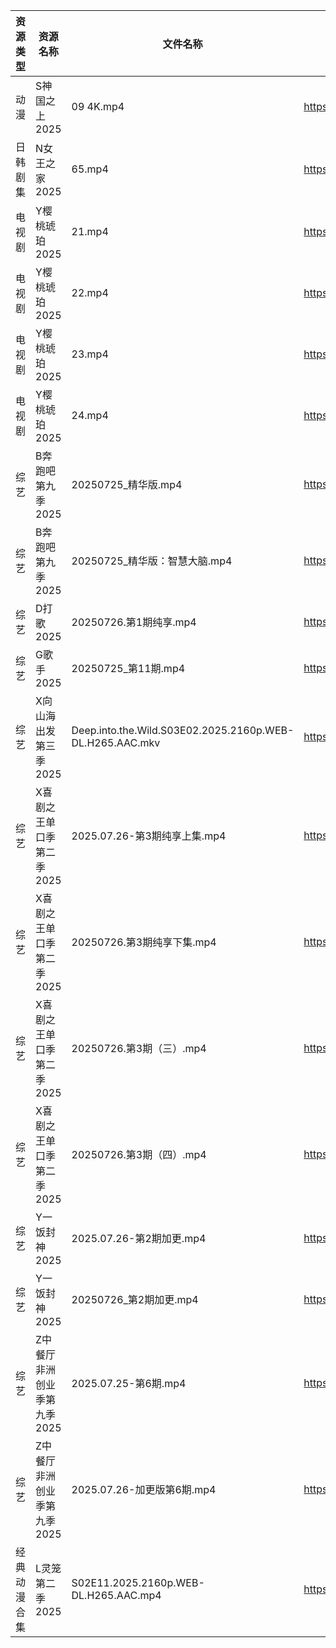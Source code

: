 | 资源类型   | 资源名称             | 文件名称                                                     | 分享链接                                 | 更新时间                |
| ------ | ---------------- | -------------------------------------------------------- | ------------------------------------ | ------------------- |
| 动漫     | S神国之上2025        | 09 4K.mp4                                                | https://pan.quark.cn/s/f12d59367da4  | 2025-07-26 16:32:38 |
| 日韩剧集   | N女王之家2025        | 65.mp4                                                   | https://pan.quark.cn/s/a85463f38f49  | 2025-07-26 16:27:53 |
| 电视剧    | Y樱桃琥珀2025        | 21.mp4                                                   | https://www.alipan.com/s/YjTHBdSwzrA | 2025-07-26 18:03:05 |
| 电视剧    | Y樱桃琥珀2025        | 22.mp4                                                   | https://www.alipan.com/s/YjTHBdSwzrA | 2025-07-26 18:03:04 |
| 电视剧    | Y樱桃琥珀2025        | 23.mp4                                                   | https://www.alipan.com/s/YjTHBdSwzrA | 2025-07-26 18:03:03 |
| 电视剧    | Y樱桃琥珀2025        | 24.mp4                                                   | https://www.alipan.com/s/YjTHBdSwzrA | 2025-07-26 18:03:03 |
| 综艺     | B奔跑吧第九季2025      | 20250725_精华版.mp4                                         | https://www.alipan.com/s/MTSVqqN5E4c | 2025-07-26 00:02:04 |
| 综艺     | B奔跑吧第九季2025      | 20250725_精华版：智慧大脑.mp4                                    | https://www.alipan.com/s/MTSVqqN5E4c | 2025-07-26 00:02:04 |
| 综艺     | D打歌2025          | 20250726.第1期纯享.mp4                                       | https://pan.quark.cn/s/bd23329f1a1a  | 2025-07-26 16:40:59 |
| 综艺     | G歌手2025          | 20250725_第11期.mp4                                        | https://www.alipan.com/s/BnAVvcGrxme | 2025-07-26 14:03:16 |
| 综艺     | X向山海出发第三季2025    | Deep.into.the.Wild.S03E02.2025.2160p.WEB-DL.H265.AAC.mkv | https://pan.quark.cn/s/71ffe87a45c8  | 2025-07-26 16:44:03 |
| 综艺     | X喜剧之王单口季第二季2025  | 2025.07.26-第3期纯享上集.mp4                                   | https://pan.quark.cn/s/b5da5deaaa44  | 2025-07-26 16:44:26 |
| 综艺     | X喜剧之王单口季第二季2025  | 20250726.第3期纯享下集.mp4                                     | https://pan.quark.cn/s/b5da5deaaa44  | 2025-07-26 16:44:23 |
| 综艺     | X喜剧之王单口季第二季2025  | 20250726.第3期（三）.mp4                                      | https://pan.quark.cn/s/b5da5deaaa44  | 2025-07-26 16:44:16 |
| 综艺     | X喜剧之王单口季第二季2025  | 20250726.第3期（四）.mp4                                      | https://pan.quark.cn/s/b5da5deaaa44  | 2025-07-26 16:44:19 |
| 综艺     | Y一饭封神2025        | 2025.07.26-第2期加更.mp4                                     | https://pan.quark.cn/s/0cbaf99cbe84  | 2025-07-26 16:44:42 |
| 综艺     | Y一饭封神2025        | 20250726_第2期加更.mp4                                       | https://www.alipan.com/s/w4Qpfj6YdVw | 2025-07-26 16:03:37 |
| 综艺     | Z中餐厅非洲创业季第九季2025 | 2025.07.25-第6期.mp4                                       | https://pan.quark.cn/s/b593f5a4180b  | 2025-07-26 01:43:59 |
| 综艺     | Z中餐厅非洲创业季第九季2025 | 2025.07.26-加更版第6期.mp4                                    | https://pan.quark.cn/s/b593f5a4180b  | 2025-07-26 16:45:03 |
| 经典动漫合集 | L灵笼第二季2025       | S02E11.2025.2160p.WEB-DL.H265.AAC.mp4                    | https://www.alipan.com/s/SDMzk82xF4L | 2025-07-26 10:02:25 |
